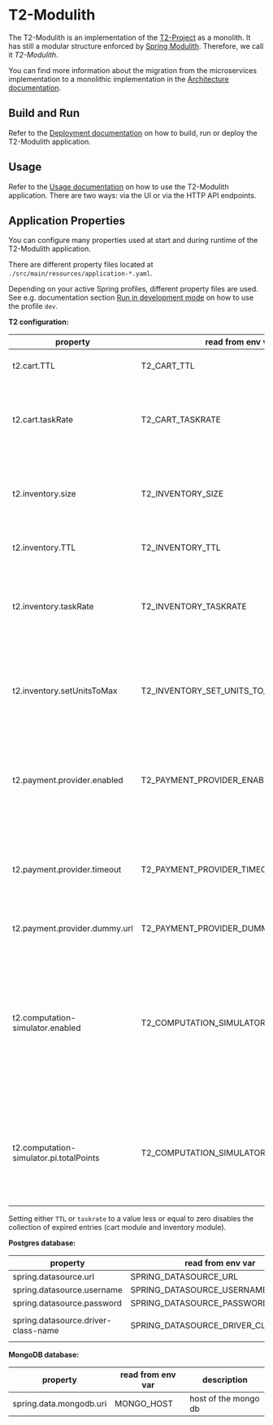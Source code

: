 # T2-Modulith

The T2-Modulith is an implementation of the [T2-Project](https://t2-documentation.readthedocs.io/) as a monolith.
It has still a modular structure enforced by [Spring Modulith](https://spring.io/projects/spring-modulith). Therefore, we call it *T2-Modulith*.

You can find more information about the migration from the microservices implementation to a monolithic implementation in the [Architecture documentation](https://t2-documentation.readthedocs.io/en/latest/monolith/arch.html).

## Build and Run

Refer to the [Deployment documentation](https://t2-documentation.readthedocs.io/en/latest/monolith/deploy.html) on how to build, run or deploy the T2-Modulith application.

## Usage

Refer to the [Usage documentation](https://t2-documentation.readthedocs.io/en/latest/monolith/use.html) on how to use the T2-Modulith application. There are two ways: via the UI or via the HTTP API endpoints.

## Application Properties

You can configure many properties used at start and during runtime of the T2-Modulith application.

There are different property files located at `./src/main/resources/application-*.yaml`.

Depending on your active Spring profiles, different property files are used. See e.g. documentation section [Run in development mode](https://t2-documentation.readthedocs.io/en/latest/monolith/deploy.html#run-in-development-mode) on how to use the profile `dev`.

**T2 configuration:**

| property                                | read from env var                        | description                                                                                                                                                   |
|-----------------------------------------|------------------------------------------|---------------------------------------------------------------------------------------------------------------------------------------------------------------|
| t2.cart.TTL                             | T2_CART_TTL                              | time to live of items in cart (in seconds)                                                                                                                    |
| t2.cart.taskRate                        | T2_CART_TASKRATE                         | rate at which the cart checks for items that exceeded their TTL (in milliseconds)                                                                             |
| t2.inventory.size                       | T2_INVENTORY_SIZE                        | number of items to be generated into the inventory repository on start up                                                                                     |
| t2.inventory.TTL                        | T2_INVENTORY_TTL                         | time to live of reservations (in seconds)                                                                                                                     |
| t2.inventory.taskRate                   | T2_INVENTORY_TASKRATE                    | rate at which the inventory checks for reservations that exceeded their TTL (in milliseconds).                                                                |
| t2.inventory.setUnitsToMax              | T2_INVENTORY_SET_UNITS_TO_MAX            | boolean value. if true all units will be set to max integer. helpful for load testing scenarios                                                               |
| t2.payment.provider.enabled             | T2_PAYMENT_PROVIDER_ENABLED              | boolean value, defaults to true. if false, no connection to payment provider is made.                                                                         |
| t2.payment.provider.timeout             | T2_PAYMENT_PROVIDER_TIMEOUT              | timeout in seconds. the payment service waits this long for an reply from the payment provider.                                                               |
| t2.payment.provider.dummy.url           | T2_PAYMENT_PROVIDER_DUMMY_URL            | url of the payment provider.                                                                                                                                  |
| t2.computation-simulator.enabled        | T2_COMPUTATION_SIMULATOR_ENABLED         | boolean value, defaults to false. if true, the service computation-simulator gets called when an order is confirmed to simulate a compute intensive scenario. |
| t2.computation-simulator.pi.totalPoints | T2_COMPUTATION_SIMULATOR_PI_TOTAL_POINTS | total points that should be calculated of PI. 100000000 requires around 5 sec, 1000000000 around ~1 min                                                       |

Setting either `TTL` or `taskrate` to a value less or equal to zero disables the collection of expired entries (cart module and inventory module).

**Postgres database:**

| property                            | read from env var                   | description                                      |
|-------------------------------------|-------------------------------------|--------------------------------------------------|
| spring.datasource.url               | SPRING_DATASOURCE_URL               |                                                  |
| spring.datasource.username          | SPRING_DATASOURCE_USERNAME          |                                                  |
| spring.datasource.password          | SPRING_DATASOURCE_PASSWORD          |                                                  |
| spring.datasource.driver-class-name | SPRING_DATASOURCE_DRIVER_CLASS_NAME | Should be usually set to `org.postgresql.Driver` |

**MongoDB database:**

| property                | read from env var | description          |
|-------------------------|-------------------|----------------------|
| spring.data.mongodb.uri | MONGO_HOST        | host of the mongo db |
